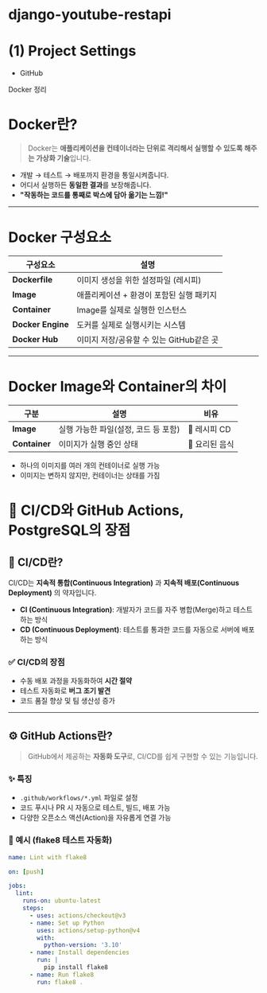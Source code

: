 # django-youtube-restapi

# (1) Project Settings

- GitHub

 Docker 정리

# Docker란?

> Docker는 **애플리케이션을 컨테이너라는 단위로 격리해서 실행할 수 있도록 해주는 가상화 기술**입니다.

- 개발 → 테스트 → 배포까지 환경을 통일시켜줍니다.
- 어디서 실행하든 **동일한 결과**를 보장해줍니다.
- **"작동하는 코드를 통째로 박스에 담아 옮기는 느낌!"**

---

#  Docker 구성요소

| 구성요소 | 설명 |
|----------|------|
| **Dockerfile** | 이미지 생성을 위한 설정파일 (레시피) |
| **Image** | 애플리케이션 + 환경이 포함된 실행 패키지 |
| **Container** | Image를 실제로 실행한 인스턴스 |
| **Docker Engine** | 도커를 실제로 실행시키는 시스템 |
| **Docker Hub** | 이미지 저장/공유할 수 있는 GitHub같은 곳 |

---

#  Docker Image와 Container의 차이

| 구분 | 설명 | 비유 |
|------|------|------|
| **Image** | 실행 가능한 파일(설정, 코드 등 포함) | 📀 레시피 CD |
| **Container** | 이미지가 실행 중인 상태 | 🍳 요리된 음식 |

- 하나의 이미지를 여러 개의 컨테이너로 실행 가능
- 이미지는 변하지 않지만, 컨테이너는 상태를 가짐

# 📘 CI/CD와 GitHub Actions, PostgreSQL의 장점

## 🔧 CI/CD란?

CI/CD는 **지속적 통합(Continuous Integration)** 과 **지속적 배포(Continuous Deployment)** 의 약자입니다.

- **CI (Continuous Integration)**: 개발자가 코드를 자주 병합(Merge)하고 테스트하는 방식
- **CD (Continuous Deployment)**: 테스트를 통과한 코드를 자동으로 서버에 배포하는 방식

### ✅ CI/CD의 장점
- 수동 배포 과정을 자동화하여 **시간 절약**
- 테스트 자동화로 **버그 조기 발견**
- 코드 품질 향상 및 팀 생산성 증가

---

## ⚙️ GitHub Actions란?

> GitHub에서 제공하는 **자동화 도구**로, CI/CD를 쉽게 구현할 수 있는 기능입니다.

### ✨ 특징
- `.github/workflows/*.yml` 파일로 설정
- 코드 푸시나 PR 시 자동으로 테스트, 빌드, 배포 가능
- 다양한 오픈소스 액션(Action)을 자유롭게 연결 가능

### 📄 예시 (flake8 테스트 자동화)

```yaml
name: Lint with flake8

on: [push]

jobs:
  lint:
    runs-on: ubuntu-latest
    steps:
      - uses: actions/checkout@v3
      - name: Set up Python
        uses: actions/setup-python@v4
        with:
          python-version: '3.10'
      - name: Install dependencies
        run: |
          pip install flake8
      - name: Run flake8
        run: flake8 .
